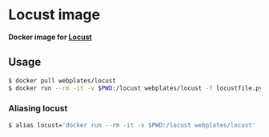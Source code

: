 # Locust image

**Docker image for [Locust](https://locust.io)**


## Usage

```bash
$ docker pull webplates/locust
$ docker run --rm -it -v $PWD:/locust webplates/locust -f locustfile.py
```

### Aliasing locust

```bash
$ alias locust='docker run --rm -it -v $PWD:/locust webplates/locust'
```
